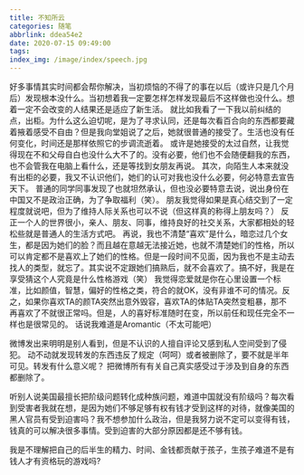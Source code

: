 ```yaml
---
title: 不知所云
categories: 随笔
abbrlink: ddea54e2
date: 2020-07-15 09:49:00
tags:
index_img: /image/index/speech.jpg
---
```

好多事情其实时间都会帮你解决，当初烦恼的不得了的事在以后（或许只是几个月后）发现根本没什么。当初想着我一定要怎样怎样发现最后不这样做也没什么。想着一定不会改变的人结果还是适应了新生活。
就比如我看了一下我以前纠结的点，出柜。为什么这么迫切呢，是为了寻求认同，还是每次看百合向的东西都要藏着掖着感受不自由？但是我向堂姐说了之后，她就很普通的接受了。生活也没有任何变化，时间还是那样依照它的步调流逝着。
或许是她接受的太过自然，让我觉得现在不和父母自白也没什么大不了的。没有必要，他们也不会随便翻我的东西，也不会管我在电脑上看什么，还是等找到女朋友再说。
其次，向陌生人本来就没有出柜的必要，我又不认识他们，她们的认可对我也没什么必要，何必特意去宣告天下。
普通的同学同事发现了也就坦然承认，但也没必要特意去说，说出身份在中国又不是政治正确，为了争取福利（笑）。
朋友我觉得如果是真心结交到了一定程度就说吧，但为了维持人际关系也可以不说（但这样真的称得上朋友吗？）
反正一个人的世界很小，亲人、朋友、同事，维持良好的社交关系，大家都相处的轻松些就是普通人的生活方式吧。
再说，我也不清楚“喜欢”是什么，暗恋过几个女生，都是因为她们的脸？而且越在意越无法接近她，也就不清楚她们的性格，所以可以肯定都不是喜欢上了她们的性格。但是一段时间不见面，因为我也不是主动去找人的类型，就忘了。其实说不定跟她们搞熟后，就不会喜欢了。搞不好，我是在享受猜这个人究竟是什么性格游戏（笑）
我觉得恋爱就是你在心里设置一个标准，比如颜值，智慧，偏好的性格之类，符合的就OK，没有非谁不可的情况。反之，如果你喜欢TA的颜TA突然出意外毁容，喜欢TA的体贴TA突然变粗暴，那不再喜欢了不就很正常吗。但是，人的喜好标准随时在变，所以前任和现任完全不一样也是很常见的。
话说我难道是Aromantic（不太可能吧）

微博发出来明明是别人看到，但是不认识的人擅自评论又感到私人空间受到了侵犯。
动不动就发现转发的东西违反了规定（呵呵）或者被删除了，要不就是半年可见。转发有什么意义呢？
把微博所有有关自己真实感受过于涉及到自身的东西都删除了。

听别人说美国最擅长把阶级问题转化成种族问题，难道中国就没有阶级吗？每次看到受害者我就在想，是因为她们不够足够有权有钱才受到这样的对待，就像美国的黑人官员有受到迫害吗？我不想参加什么政治，但是我努力说不定可以变得有钱，钱真的可以解决很多事情。受到迫害的大部分原因都是还不够有钱。

我是不理解把自己的后半生的精力、时间、金钱都贡献于孩子，生孩子难道不是有钱人才有资格玩的游戏吗?

